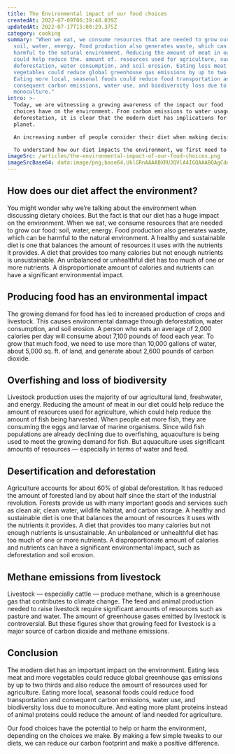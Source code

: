 ```yaml
---
title: The Environmental impact of our food choices
createdAt: 2022-07-09T06:39:48.039Z
updatedAt: 2022-07-17T15:00:29.375Z
category: cooking
summary: "When we eat, we consume resources that are needed to grow our food:
  soil, water, energy. Food production also generates waste, which can be
  harmful to the natural environment. Reducing the amount of meat in our diet
  could help reduce the. amount of. resources used for agriculture, such as
  deforestation, water consumption, and soil erosion. Eating less meat and more
  vegetables could reduce global greenhouse gas emissions by up to two thirds.
  Eating more local, seasonal foods could reduce food transportation and
  consequent carbon emissions, water use, and biodiversity loss due to
  monoculture."
intro: >-
  Today, we are witnessing a growing awareness of the impact our food
  choices have on the environment. From carbon emissions to water usage and
  deforestation, it is clear that the modern diet has implications for our
  planet.

  An increasing number of people consider their diet when making decisions about their future. Perhaps this is because we are learning more about the environmental implications of our food choices: Eating less meat is good for the planet; eating only local and seasonal food is good for the planet; eating plants instead of animals reduces your carbon footprint; you should avoid palm oil as it’s destroying the rainforests…

  To understand how our diet impacts the environment, we first need to understand what differentiates healthy diets from unhealthy ones. A healthy diet is one that balances calories with nutrition, ensuring adequate intake of vitamins and minerals. An unbalanced or unhealthful diet has too much or too little of one or more nutrients.
imageSrc: /articles/the-environmental-impact-of-our-food-choices.png
imageSrcBase64: data:image/png;base64,UklGRnAAAABXRUJQVlA4IGQAAABQAgCdASoKAAoAAUAmJQBOgMW+33HQrduLyiAA/sYH9qv9+BLT0Tq6nV8zZ0wtKXQfgWyKQ5p7ojbLPxXnafkr3TaBvagtxvJwfqaqBiY5fU23KWwIV3mBPYZJsGrDwnjh8AAA
---
```


## How does our diet affect the environment?

You might wonder why we’re talking about the environment when discussing dietary choices. But the fact is that our diet has a huge impact on the environment. When we eat, we consume resources that are needed to grow our food: soil, water, energy. Food production also generates waste, which can be harmful to the natural environment.
A healthy and sustainable diet is one that balances the amount of resources it uses with the nutrients it provides. A diet that provides too many calories but not enough nutrients is unsustainable. An unbalanced or unhealthful diet has too much of one or more nutrients.
A disproportionate amount of calories and nutrients can have a significant environmental impact.

## Producing food has an environmental impact

The growing demand for food has led to increased production of crops and livestock. This causes environmental damage through deforestation, water consumption, and soil erosion.
A person who eats an average of 2,000 calories per day will consume about 7,100 pounds of food each year. To grow that much food, we need to use more than 10,000 gallons of water, about 5,000 sq. ft. of land, and generate about 2,600 pounds of carbon dioxide.

## Overfishing and loss of biodiversity

Livestock production uses the majority of our agricultural land, freshwater, and energy. Reducing the amount of meat in our diet could help reduce the amount of resources used for agriculture, which could help reduce the amount of fish being harvested.
When people eat more fish, they are consuming the eggs and larvae of marine organisms. Since wild fish populations are already declining due to overfishing, aquaculture is being used to meet the growing demand for fish. But aquaculture uses significant amounts of resources — especially in terms of water and feed.

## Desertification and deforestation

Agriculture accounts for about 60% of global deforestation. It has reduced the amount of forested land by about half since the start of the industrial revolution. Forests provide us with many important goods and services such as clean air, clean water, wildlife habitat, and carbon storage.
A healthy and sustainable diet is one that balances the amount of resources it uses with the nutrients it provides. A diet that provides too many calories but not enough nutrients is unsustainable. An unbalanced or unhealthful diet has too much of one or more nutrients.
A disproportionate amount of calories and nutrients can have a significant environmental impact, such as deforestation and soil erosion.

## Methane emissions from livestock

Livestock — especially cattle — produce methane, which is a greenhouse gas that contributes to climate change. The feed and animal production needed to raise livestock require significant amounts of resources such as pasture and water.
The amount of greenhouse gases emitted by livestock is controversial. But these figures show that growing feed for livestock is a major source of carbon dioxide and methane emissions.

## Conclusion

The modern diet has an important impact on the environment. Eating less meat and more vegetables could reduce global greenhouse gas emissions by up to two thirds and also reduce the amount of resources used for agriculture. Eating more local, seasonal foods could reduce food transportation and consequent carbon emissions, water use, and biodiversity loss due to monoculture. And eating more plant proteins instead of animal proteins could reduce the amount of land needed for agriculture.

Our food choices have the potential to help or harm the environment, depending on the choices we make. By making a few simple tweaks to our diets, we can reduce our carbon footprint and make a positive difference.
